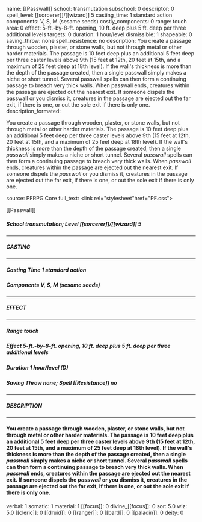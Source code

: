 name: [[Passwall]]
school: transmutation
subschool: 0
descriptor: 0
spell_level: [[sorcerer]]/[[wizard]] 5
casting_time: 1 standard action
components: V, S, M (sesame seeds)
costly_components: 0
range: touch
area: 0
effect: 5-ft.-by-8-ft. opening, 10 ft. deep plus 5 ft. deep per three additional levels
targets: 0
duration: 1 hour/level
dismissible: 1
shapeable: 0
saving_throw: none
spell_resistence: no
description: You create a passage through wooden, plaster, or stone walls, but not through metal or other harder materials. The passage is 10 feet deep plus an additional 5 feet deep per three caster levels above 9th (15 feet at 12th, 20 feet at 15th, and a maximum of 25 feet deep at 18th level). If the wall's thickness is more than the depth of the passage created, then a single passwall simply makes a niche or short tunnel. Several passwall spells can then form a continuing passage to breach very thick walls. When passwall ends, creatures within the passage are ejected out the nearest exit. If someone dispels the passwall or you dismiss it, creatures in the passage are ejected out the far exit, if there is one, or out the sole exit if there is only one.
description_formated: <p>You create a passage through wooden, plaster, or stone walls, but not through metal or other harder materials. The passage is 10 feet deep plus an additional 5 feet deep per three caster levels above 9th (15 feet at 12th, 20 feet at 15th, and a maximum of 25 feet deep at 18th level). If the wall's thickness is more than the depth of the passage created, then a single <i>passwall</i> simply makes a niche or short tunnel. Several <i>passwall</i> spells can then form a continuing passage to breach very thick walls. When <i>passwall</i> ends, creatures within the passage are ejected out the nearest exit. If someone dispels the <i>passwall</i> or you dismiss it, creatures in the passage are ejected out the far exit, if there is one, or out the sole exit if there is only one.</p>
source: PFRPG Core
full_text: <link rel="stylesheet"href="PF.css"><div class="heading"><p class="alignleft">[[Passwall]]</p><div style="clear: both;"></div></div><div><h5><b>School </b>transmutation; <b>Level </b>[[sorcerer]]/[[wizard]] 5</h5></div><hr/><div><h5><b>CASTING</b></h5></div><hr/><div><h5><b>Casting Time </b>1 standard action</h5><h5><b>Components </b>V, S, M (sesame seeds)</h5></div><hr/><div><h5><b>EFFECT</b></h5></div><hr/><div><h5><b>Range </b>touch</h5><h5><b>Effect </b>5-ft.-by-8-ft. opening, 10 ft. deep plus 5 ft. deep per three additional levels</h5><h5><b>Duration </b>1 hour/level (D)</h5><h5><b>Saving Throw </b>none; <b>Spell [[Resistance]] </b>no</h5></div><hr/><div><h5><b>DESCRIPTION</b></h5></div><hr/><div><h4><p>You create a passage through wooden, plaster, or stone walls, but not through metal or other harder materials. The passage is 10 feet deep plus an additional 5 feet deep per three caster levels above 9th (15 feet at 12th, 20 feet at 15th, and a maximum of 25 feet deep at 18th level). If the wall's thickness is more than the depth of the passage created, then a single <i>passwall</i> simply makes a niche or short tunnel. Several <i>passwall</i> spells can then form a continuing passage to breach very thick walls. When <i>passwall</i> ends, creatures within the passage are ejected out the nearest exit. If someone dispels the <i>passwall</i> or you dismiss it, creatures in the passage are ejected out the far exit, if there is one, or out the sole exit if there is only one.</p></h4></div>
verbal: 1
somatic: 1
material: 1
[[focus]]: 0
divine_[[focus]]: 0
sor: 5.0
wiz: 5.0
[[cleric]]: 0
[[druid]]: 0
[[ranger]]: 0
[[bard]]: 0
[[paladin]]: 0
deity: 0
